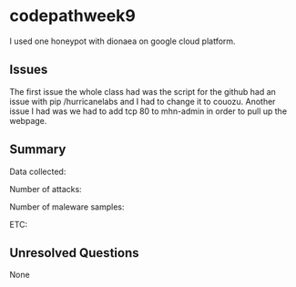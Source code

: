 # codepathweek9

I used one honeypot with dionaea on google cloud platform.

## Issues
The first issue the whole class had was the script for the github had an issue with pip /hurricanelabs and I had to change it to couozu.
Another issue I had was we had to add tcp 80 to mhn-admin in order to pull up the webpage.

## Summary
Data collected:

Number of attacks:

Number of maleware samples:

ETC:

## Unresolved Questions
None

